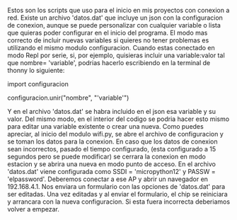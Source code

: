 Estos son los scripts que uso para el inicio en mis proyectos con conexion a red.
Existe un archivo 'datos.dat' que incluye un json con la configuracion de conexion, aunque se puede personalizar con cualquier variable o lista que quieras poder configurar en el inicio del programa.
El modo mas correcto de incluir nuevas variables si quieres no tener problemas es utilizando el mismo modulo configuracion.
Cuando estas conectado en modo Repl por serie, si, por ejemplo, quisieras incluir una variable:valor tal que nombre= 'variable', podrias hacerlo escribiendo en la terminal de thonny lo siguiente:

import configuracion

configuracion.unir("nombre", "'variable'")

Y en el archivo 'datos.dat' se habra incluido en el json esa variable y su valor.
Del mismo modo, en el interior del codigo se podria hacer esto mismo para editar una variable existente o crear una nueva.
Como puedes apreciar, al inicio del modulo wifi.py, se abre el archivo de configuracion y se toman los datos para la conexion.
En caso que los datos de conexion sean incorrectos, pasado el tiempo configurado, (esta configurado a 15 segundos pero se puede modificar) se cerrara la conexion en modo estacion y se abrira una nueva en modo punto de acceso. En el archivo 'datos.dat' viene configurada como SSDI = 'micropython12' y PASSW = 'elpassword'. Deberemos conectar a ese AP y abrir un navegador en 192.168.4.1. Nos enviara un formulario con las opciones de 'datos.dat' para ser editadas. Una vez editadas y al enviar el formulario, el chip se reiniciara y arrancara con la nueva configuracion. Si esta fuera incorrecta deberiamos volver a empezar. 
